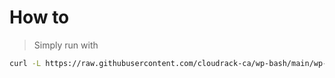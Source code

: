 # How to
> Simply run with
```bash
curl -L https://raw.githubusercontent.com/cloudrack-ca/wp-bash/main/wp-bash.sh | bash
```
